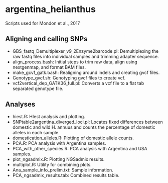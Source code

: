 # argentina_helianthus
Scripts used for Mondon et al., 2017

## Aligning and calling SNPs
* GBS_fastq_Demultiplexer_v9_2Enzyme2barcode.pl: Demultiplexing the raw fastq files into individual samples and trimming adapter sequence.
* align_process.bash: Initial steps to trim raw data, align using nextgenmap, and format BAM files.
* make_gcvf_gatk.bash: Realigning around indels and creating gvcf files.
* Genotype_gvcf.sh: Genotyping gvcf files to create vcf.
* vcf2vertical_dep_GATK36_full.pl: Converts a vcf file to a flat tab separated genotype file.
## Analyses
* hiest.R: HIest analysis and plotting.
* SNPtable2argentina_diverged_loci.pl: Locates fixed differences between domestic and wild H. annuus and counts the percentage of domestic alleles in each sample.
* domestication_alleles.R: Plotting of domestic allele counts.
* PCA.R: PCA analysis with Argentina samples.
* PCA_with_other_species.R: PCA analysis with Argentina and USA samples.
* plot_ngsadmix.R: Plotting NGSadmix results.
* multiplot.R: Utility for combining plots.
* Ana_sample_info_prelim.txt: Sample information.
* PCA_ngsadmix_results.tab: Combined results table. 
